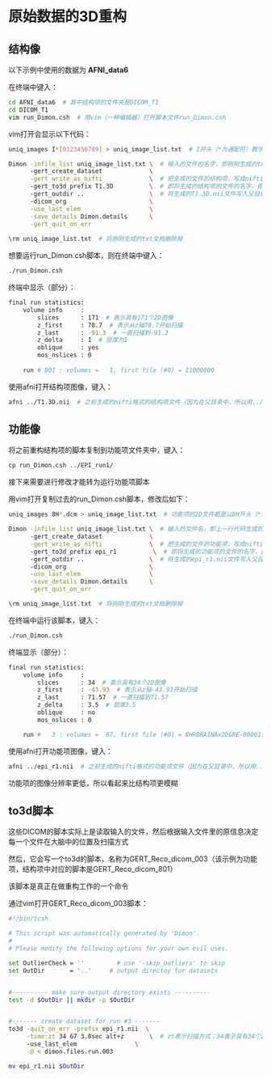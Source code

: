# 原始数据的3D重构

## 结构像

以下示例中使用的数据为 **AFNI_data6**

在终端中键入：

```bash
cd AFNI_data6  # 其中结构项的文件夹是DICOM_T1
cd DICOM_T1
vim run_Dimon.csh  # 用vim（一种编辑器）打开脚本文件run_Dimon.csh
```

vim打开会显示以下代码：

```bash
uniq_images I*[0123456789] > uniq_image_list.txt  # I开头（*为通配符）数字结尾的文件会被写进txt文档

Dimon -infile_list uniq_image_list.txt \  # 输入的文件的名字，即刚刚生成的txt文件
      -gert_create_dataset             \
      -gert_write_as_nifti             \  # 把生成的文件的结构项，写成nifti格式
      -gert_to3d_prefix T1.3D          \  # 即将生成的结构项的文件的名字，即T1.3D
      -gert_outdir ..                  \  # 将生成的T1.3D.nii文件写入父目录（..代表父目录）
      -dicom_org                       \
      -use_last_elem                   \
      -save_details Dimon.details      \
      -gert_quit_on_err
      
\rm uniq_image_list.txt  # 将刚刚生成的txt文档删除掉
```

想要运行run_Dimon.csh脚本，则在终端中键入：

```bash
./run_Dimon.csh
```

终端中显示（部分）：

```bash
final run statistics:
    volume info     :
        slices      : 171  # 表示具有171个2D图像
        z_first     : 78.7  # 表示从z轴78.7开始扫描
        z_last      : -91.3  # 一直扫描到-91.3
        z_delta     : 1  # 层厚为1
        oblique     : yes
        mos_nslices : 0 
        
    run # 801 : volumes =   1, first file (#0) = I1000000
```

使用afni打开结构项图像，键入：

```bash
afni ../T1.3D.nii  # 之前生成的nifti格式的结构项文件（因为在父目录中，所以用../）
```



## 功能像

将之前重构结构项的脚本复制到功能项文件夹中，键入：

```bash
cp run_Dimon.csh ../EPI_run1/
```

接下来需要进行修改才能转为运行功能项脚本

用vim打开复制过去的run_Dimon.csh脚本，修改后如下：

```bash
uniq_images 8H*.dcm > uniq_image_list.txt  # 功能项的2D文件都是以8H开头（*为通配符），.dcm结尾的文件

Dimon -infile_list uniq_image_list.txt \  # 输入的文件名，即上一行代码生成的txt文档
      -gert_create_dataset             \
      -gert_write_as_nifti             \  # 把生成的文件的功能项，写成nifti格式
      -gert_to3d_prefix epi_r1          \  # 即将生成的功能项的文件的名字，即epi_r1
      -gert_outdir ..                  \  # 将生成的epi_r1.nii文件写入父目录（../代表父目录）
      -dicom_org                       \
      -use_last_elem                   \
      -save_details Dimon.details      \
      -gert_quit_on_err

\rm uniq_image_list.txt  # 将刚刚生成的txt文档删除掉
```

在终端中运行该脚本，键入：

```bash
./run_Dimon.csh
```

终端显示（部分）：

```bash
final run statistics:
    volume info     :
        slices      : 34  # 表示具有34个2D图像
        z_first     : -43.93  # 表示从z轴-43.93开始扫描
        z_last      : 71.57  # 一直扫描到71.57
        z_delta     : 3.5  # 层厚3.5
        oblique     : no
        mos_nslices : 0 

    run #   3 : volumes =  67, first file (#0) = 8HRBRAINAx2DGRE-00001.dcm  # 一次run有67个整脑，经过了67个TR
```

使用afni打开功能项图像，键入：

```bash
afni ../epi_r1.nii  # 之前生成的nifti格式的功能项文件（因为在父目录中，所以用../）
```

功能项的图像分辨率更低，所以看起来比结构项更模糊

## to3d脚本

这些DICOM的脚本实际上是读取输入的文件，然后根据输入文件里的原信息决定每一个文件在大脑中的位置及扫描方式

然后，它会写一个to3d的脚本，名称为GERT_Reco_dicom_003（该示例为功能项，结构项中对应的脚本是GERT_Reco_dicom_801）

该脚本是真正在做重构工作的一个命令

通过vim打开GERT_Reco_dicom_003脚本：

```bash
#!/bin/tcsh

# This script was automatically generated by 'Dimon'.
#
# Please modify the following options for your own evil uses.

set OutlierCheck = ''         # use '-skip_outliers' to skip
set OutDir       = '..'     # output directoy for datasets


#---------- make sure output directory exists ----------
test -d $OutDir || mkdir -p $OutDir


#------- create dataset for run #3 -------
to3d -quit_on_err -prefix epi_r1.nii  \
     -time:zt 34 67 3.0sec alt+z       \  # zt表示扫描方式；34表示具有34个2D图像；67表示一次run有67个整脑；TR为3秒；alt+z表示沿着z轴进行隔层扫描
     -use_last_elem                \
     -@ < dimon.files.run.003

mv epi_r1.nii $OutDir
```



